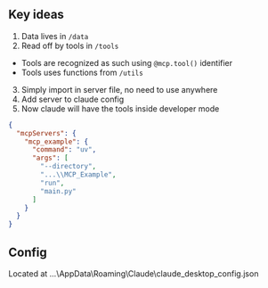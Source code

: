 ## Key ideas

1. Data lives in `/data`
2. Read off by tools in `/tools`
  - Tools are recognized as such using `@mcp.tool()` identifier
  - Tools uses functions from `/utils`
3. Simply import in server file, no need to use anywhere
4. Add server to claude config
5. Now claude will have the tools inside developer mode

```json
{
  "mcpServers": {
    "mcp_example": {
      "command": "uv",
      "args": [
        "--directory",
        "...\\MCP_Example",
        "run",
        "main.py"
      ]
    }
  }
}
```

## Config

Located at ...\AppData\Roaming\Claude\claude_desktop_config.json
